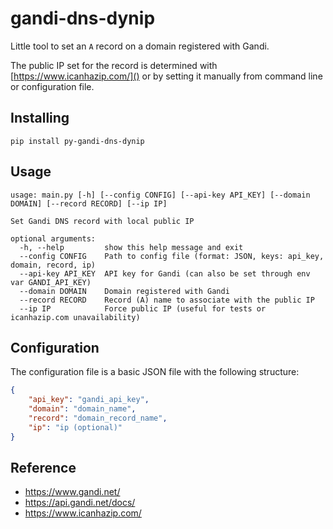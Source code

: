
# gandi-dns-dynip

Little tool to set an `A` record on a domain registered with Gandi.

The public IP set for the record is determined with [https://www.icanhazip.com/]() or by setting it manually from command line or configuration file.

## Installing

```
pip install py-gandi-dns-dynip
```
## Usage

```
usage: main.py [-h] [--config CONFIG] [--api-key API_KEY] [--domain DOMAIN] [--record RECORD] [--ip IP]

Set Gandi DNS record with local public IP

optional arguments:
  -h, --help         show this help message and exit
  --config CONFIG    Path to config file (format: JSON, keys: api_key, domain, record, ip)
  --api-key API_KEY  API key for Gandi (can also be set through env var GANDI_API_KEY)
  --domain DOMAIN    Domain registered with Gandi
  --record RECORD    Record (A) name to associate with the public IP
  --ip IP            Force public IP (useful for tests or icanhazip.com unavailability)
```

## Configuration

The configuration file is a basic JSON file with the following structure:

```json
{
    "api_key": "gandi_api_key",
    "domain": "domain_name",
    "record": "domain_record_name",
    "ip": "ip (optional)"
}
```

## Reference
* https://www.gandi.net/
* https://api.gandi.net/docs/
* https://www.icanhazip.com/
